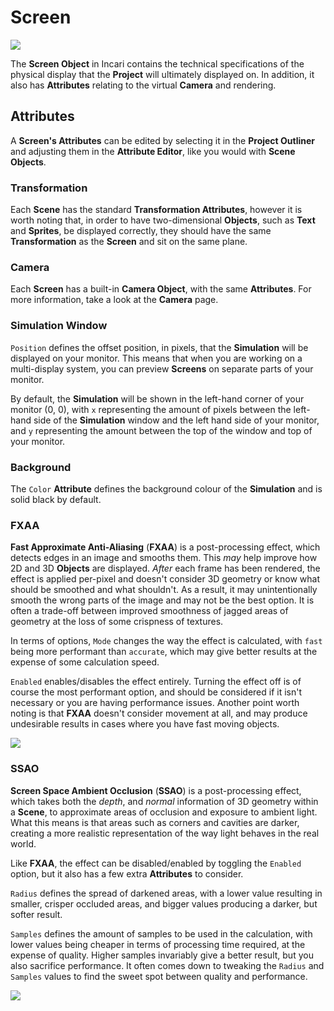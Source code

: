 # Screen

![](../../.gitbook/assets/iconscreen.png)

The **Screen Object** in Incari contains the technical specifications of the physical display that the **Project** will ultimately displayed on. In addition, it also has **Attributes** relating to the virtual **Camera** and rendering.

## Attributes

A **Screen's Attributes** can be edited by selecting it in the **Project Outliner** and adjusting them in the **Attribute Editor**, like you would with **Scene Objects**.

### Transformation

Each **Scene** has the standard **Transformation Attributes**, however it is worth noting that, in order to have two-dimensional **Objects**, such as **Text** and **Sprites**, be displayed correctly, they should have the same **Transformation** as the **Screen** and sit on the same plane.

### Camera

Each **Screen** has a built-in **Camera Object**, with the same **Attributes**. For more information, take a look at the **Camera** page.

### Simulation Window

`Position` defines the offset position, in pixels, that the **Simulation** will be displayed on your monitor. This means that when you are working on a multi-display system, you can preview **Screens** on separate parts of your monitor.

By default, the **Simulation** will be shown in the left-hand corner of your monitor \(0, 0\), with `x` representing the amount of pixels between the left-hand side of the **Simulation** window and the left hand side of your monitor, and `y` representing the amount between the top of the window and top of your monitor.

### Background

The `Color` **Attribute** defines the background colour of the **Simulation** and is solid black by default.

### FXAA

**Fast Approximate Anti-Aliasing** \(**FXAA**\) is a post-processing effect, which detects edges in an image and smooths them. This _may_ help improve how 2D and 3D **Objects** are displayed. _After_ each frame has been rendered, the effect is applied per-pixel and doesn't consider 3D geometry or know what should be smoothed and what shouldn't. As a result, it may unintentionally smooth the wrong parts of the image and may not be the best option. It is often a trade-off between improved smoothness of jagged areas of geometry at the loss of some crispness of textures.

In terms of options, `Mode` changes the way the effect is calculated, with `fast` being more performant than `accurate`, which may give better results at the expense of some calculation speed.

`Enabled` enables/disables the effect entirely. Turning the effect off is of course the most performant option, and should be considered if it isn't necessary or you are having performance issues. Another point worth noting is that **FXAA** doesn't consider movement at all, and may produce undesirable results in cases where you have fast moving objects.

![](../../.gitbook/assets/fxaa.gif)

### SSAO

**Screen Space Ambient Occlusion** \(**SSAO**\) is a post-processing effect, which takes both the _depth_, and _normal_ information of 3D geometry within a **Scene**, to approximate areas of occlusion and exposure to ambient light. What this means is that areas such as corners and cavities are darker, creating a more realistic representation of the way light behaves in the real world.

Like **FXAA**, the effect can be disabled/enabled by toggling the `Enabled` option, but it also has a few extra **Attributes** to consider.

`Radius` defines the spread of darkened areas, with a lower value resulting in smaller, crisper occluded areas, and bigger values producing a darker, but softer result.

`Samples` defines the amount of samples to be used in the calculation, with lower values being cheaper in terms of processing time required, at the expense of quality. Higher samples invariably give a better result, but you also sacrifice performance. It often comes down to tweaking the `Radius` and `Samples` values to find the sweet spot between quality and performance.

![](../../.gitbook/assets/ssao.gif)

